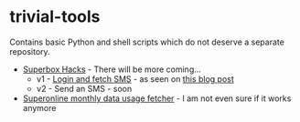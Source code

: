 # trivial-tools

Contains basic Python and shell scripts which do not deserve a separate repository.

- [Superbox Hacks](superbox-hacks) - There will be more coming...
    - v1 - [Login and fetch SMS](superbox-hacks/v1-login-and-fetch-sms) - as seen on [this blog post](https://blog.aydindogm.us/posts/superbox-hacks-v1/)
    - v2 - Send an SMS - soon
- [Superonline monthly data usage fetcher](superonline-quota-check) - I am not even sure if it works anymore
